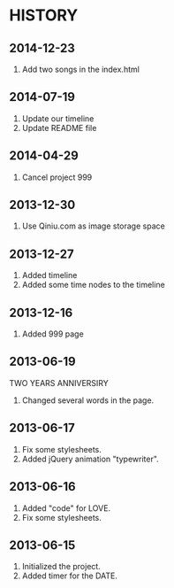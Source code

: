 # HISTORY

## 2014-12-23

1. Add two songs in the index.html

## 2014-07-19

1. Update our timeline
2. Update README file

## 2014-04-29

1. Cancel project 999

## 2013-12-30

1. Use Qiniu.com as image storage space

## 2013-12-27

1. Added timeline
2. Added some time nodes to the timeline

## 2013-12-16

1. Added 999 page

## 2013-06-19

TWO YEARS ANNIVERSIRY

1. Changed several words in the page.

## 2013-06-17

1. Fix some stylesheets.
2. Added jQuery animation "typewriter".

## 2013-06-16

1. Added "code" for LOVE.
2. Fix some stylesheets.

## 2013-06-15

1. Initialized the project.
2. Added timer for the DATE.
